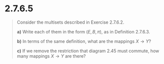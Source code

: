 # 2.7.6.5 

> Consider the multisets described in Exercise 2.7.6.2.
> 
> **a)** Write each of them in the form $(E,B,\pi)$, as in Definition 2.7.6.3.
> 
> **b)** In terms of the same definition, what are the mappings $X\to Y$?
> 
> **c)** If we remove the restriction that diagram 2.45 must commute, how many
> mappings $X\to Y$ are there?


